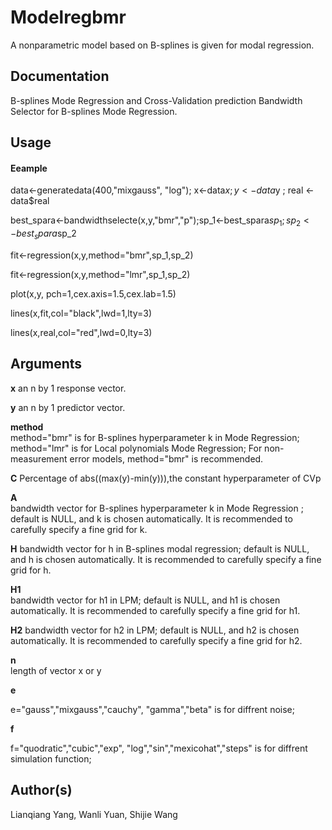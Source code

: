 # Modelregbmr
A nonparametric model based on B-splines is given for modal regression.


## Documentation
B-splines Mode Regression and Cross-Validation prediction  Bandwidth Selector for B-splines Mode Regression.

## Usage
#### Eeample
data<-generatedata(400,"mixgauss", "log"); x<-data$x ; y<-data$y ; real <-data$real

best_spara<-bandwidthselecte(x,y,"bmr","p");sp_1<-best_spara$sp_1;sp_2<-best_spara$sp_2

fit<-regression(x,y,method="bmr",sp_1,sp_2)

fit<-regression(x,y,method="lmr",sp_1,sp_2)

plot(x,y, pch=1,cex.axis=1.5,cex.lab=1.5)

lines(x,fit,col="black",lwd=1,lty=3)

lines(x,real,col="red",lwd=0,lty=3)


##  Arguments
**x**
an n by 1 response vector.

**y**
an n by 1 predictor vector.

**method**	
method="bmr" is for B-splines hyperparameter k in Mode Regression; method="lmr" is for Local polynomials Mode Regression;  For non-measurement error models, method="bmr" is recommended.

**C**
Percentage of abs((max(y)-min(y))),the constant hyperparameter of CVp

**A**	
bandwidth vector for B-splines hyperparameter k in Mode Regression ; default is NULL, and k is chosen automatically.  It is recommended to carefully specify a fine grid for k.

**H**
bandwidth vector for h in  B-splines modal regression; default is NULL, and h is chosen automatically.  It is recommended to carefully specify a fine grid for h.

**H1**	
bandwidth vector for h1 in LPM; default is NULL, and h1 is chosen automatically.  It is recommended to carefully specify a fine grid for h1.

**H2**
bandwidth vector for h2  in LPM; default is NULL, and h2 is chosen automatically.  It is recommended to carefully specify a fine grid for h2.

**n**	
length of vector x or y

**e**

e="gauss","mixgauss","cauchy", "gamma","beta"  is for diffrent noise; 

**f**

f="quodratic","cubic","exp", "log","sin","mexicohat","steps" is for diffrent simulation function; 

## Author(s)

Lianqiang Yang, Wanli Yuan, Shijie Wang


